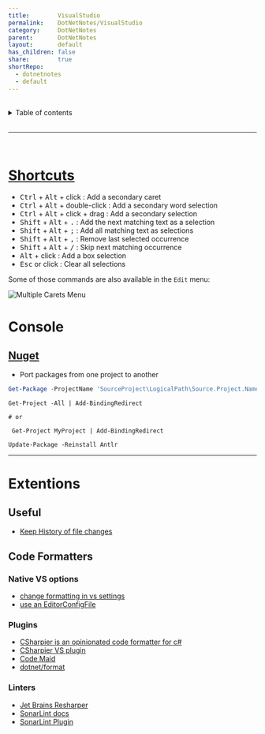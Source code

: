 ```yaml
---
title:        VisualStudio
permalink:    DotNetNotes/VisualStudio
category:     DotNetNotes
parent:       DotNetNotes
layout:       default
has_children: false
share:        true
shortRepo:
  - dotnetnotes
  - default
---
```



<br/>

<details markdown="block">
<summary>
Table of contents
</summary>
{: .text-delta }
1. TOC
{:toc}
</details>

<br/>

***

<br/>

# [Shortcuts](https://learn.microsoft.com/en-us/visualstudio/ide/finding-and-replacing-text?view=vs-2022#multi-caret-selection)

* <kbd>Ctrl</kbd> + <kbd>Alt</kbd> + click : Add a secondary caret
* <kbd>Ctrl</kbd> + <kbd>Alt</kbd> + double-click : Add a secondary word selection
* <kbd>Ctrl</kbd> + <kbd>Alt</kbd> + click + drag : Add a secondary selection
* <kbd>Shift</kbd> + <kbd>Alt</kbd> + <kbd>.</kbd> : Add the next matching text as a selection
* <kbd>Shift</kbd> + <kbd>Alt</kbd> + <kbd>;</kbd> : Add all matching text as selections
* <kbd>Shift</kbd> + <kbd>Alt</kbd> + <kbd>,</kbd> : Remove last selected occurrence
* <kbd>Shift</kbd> + <kbd>Alt</kbd> + <kbd>/</kbd> : Skip next matching occurrence
* <kbd>Alt</kbd> + click : Add a box selection
* <kbd>Esc</kbd> or click : Clear all selections

Some of those commands are also available in the `Edit` menu:

![Multiple Carets Menu][2]

[1]: https://learn.microsoft.com/en-us/visualstudio/ide/finding-and-replacing-text#multi-caret-selection

[2]: https://i.stack.imgur.com/J1WkX.png

[3]: https://i.stack.imgur.com/OlNMI.png

# Console

## [Nuget](https://learn.microsoft.com/en-us/nuget/reference/ps-reference/ps-ref-get-project)

- Port packages from one project to another

```powershell
Get-Package -ProjectName 'SourceProject\LogicalPath\Source.Project.Name' | ForEach-Object { Install-Package -Id $_.Id -Version $_.Versions -Projectname 'TargetProject\LogicalPath\Target.Project.Name' }
```

```shell
Get-Project -All | Add-BindingRedirect

# or

 Get-Project MyProject | Add-BindingRedirect
```

```shell
Update-Package -Reinstall Antlr
```

***

# Extentions

## Useful

- [Keep History of file changes](https://marketplace.visualstudio.com/items?itemName=KenCross.VSHistory2022)

## Code Formatters

### Native VS options

- [change formatting in vs  settings](https://learn.microsoft.com/en-us/visualstudio/ide/reference/options-text-editor-csharp-formatting?view=vs-2022#formatting-general-page)
- [use an EditorConfigFile](https://learn.microsoft.com/en-us/visualstudio/ide/create-portable-custom-editor-options?view=vs-2019)

### Plugins

- [CSharpier is an opinionated code formatter for c#](https://csharpier.com/docs/About)
- [CSharpier VS plugin](https://marketplace.visualstudio.com/items?itemName=csharpier.csharpier-vscode)
- [Code Maid](https://marketplace.visualstudio.com/items?itemName=SteveCadwallader.CodeMaid)
- [dotnet/format](https://github.com/dotnet/format)

### Linters

- [Jet Brains Resharper](https://www.jetbrains.com/resharper/)
- [SonarLint docs](https://www.sonarsource.com/products/sonarlint/features/)
- [SonarLint Plugin](https://marketplace.visualstudio.com/items?itemName=SonarSource.SonarLintforVisualStudio2022)